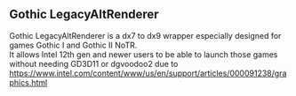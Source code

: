 ## Gothic LegacyAltRenderer

Gothic LegacyAltRenderer is a dx7 to dx9 wrapper especially designed for games Gothic I and Gothic II NoTR.  
It allows Intel 12th gen and newer users to be able to launch those games without needing GD3D11 or dgvoodoo2 due to https://www.intel.com/content/www/us/en/support/articles/000091238/graphics.html